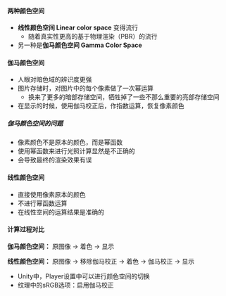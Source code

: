 #### 两种颜色空间
- **线性颜色空间 Linear color space** 变得流行
	- 随着真实性更高的基于物理渲染（PBR）的流行
- 另一种是**伽马颜色空间 Gamma Color Space**

#### 伽马颜色空间
- 人眼对暗色域的辨识度更强
- 图片存储时，对图片中的每个像素做了一次幂运算
	- 换来了更多的暗部存储空间，牺牲掉了一些不那么重要的亮部存储空间
- 在显示的时候，使用伽马校正后，作指数运算，恢复像素颜色

##### 伽马颜色空间的问题
- 像素颜色不是原本的颜色，而是幂函数
- 使用幂函数来进行光照计算显然是不正确的
- 会导致最终的渲染效果有误

#### 线性颜色空间
- 直接使用像素原本的颜色
- 不进行幂函数运算
- 在线性空间的运算结果是准确的

#### 计算过程对比
**伽马颜色空间：**
原图像 -> 着色 -> 显示

**线性颜色空间：**
原图像 -> 移除伽马校正 -> 着色 -> 伽马校正 -> 显示

- Unity中，Player设置中可以进行颜色空间的切换
- 纹理中的sRGB选项：启用伽马校正